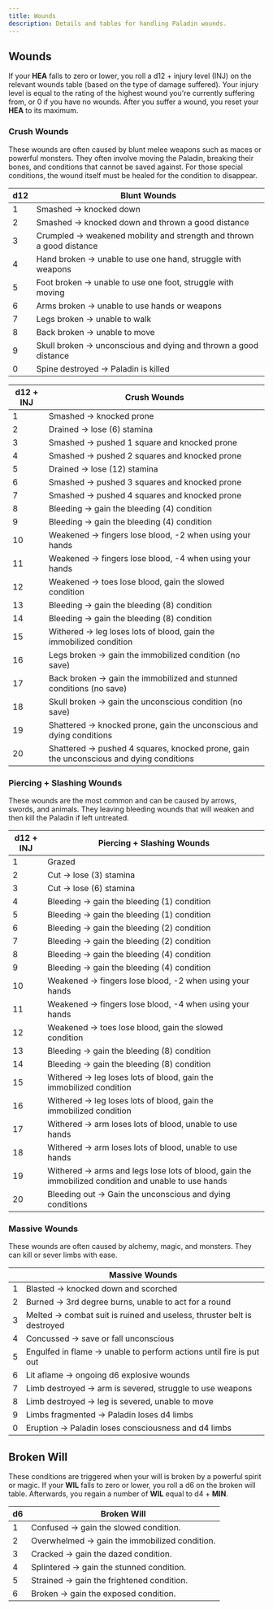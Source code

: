 ```yaml
---
title: Wounds
description: Details and tables for handling Paladin wounds.
---
```


## Wounds

If your **HEA** falls to zero or lower, you roll a d12 + injury level (INJ) on the relevant wounds table (based on the type of damage suffered). Your injury level is equal to the rating of the highest wound you're currently suffering from, or 0 if you have no wounds. After you suffer a wound, you reset your **HEA** to its maximum.

### Crush Wounds

These wounds are often caused by blunt melee weapons such as maces or powerful monsters. They often involve moving the Paladin, breaking their bones, and conditions that cannot be saved against. For those special conditions, the wound itself must be healed for the condition to disappear.

| d12 | Blunt Wounds                                                         |
| --- | -------------------------------------------------------------------- |
| 1   | Smashed → knocked down                                               |
| 2   | Smashed → knocked down and thrown a good distance                    |
| 3   | Crumpled → weakened mobility and strength and thrown a good distance |
| 4   | Hand broken → unable to use one hand, struggle with weapons          |
| 5   | Foot broken → unable to use one foot, struggle with moving           |
| 6   | Arms broken → unable to use hands or weapons                         |
| 7   | Legs broken → unable to walk                                         |
| 8   | Back broken → unable to move                                         |
| 9   | Skull broken → unconscious and dying and thrown a good distance      |
| 0   | Spine destroyed → Paladin is killed                                  |

| d12 + INJ | Crush Wounds                                                                           |
| --------- | -------------------------------------------------------------------------------------- |
| 1         | Smashed → knocked prone                                                                |
| 2         | Drained → lose (6) stamina                                                             |
| 3         | Smashed → pushed 1 square and knocked prone                                            |
| 4         | Smashed → pushed 2 squares and knocked prone                                           |
| 5         | Drained → lose (12) stamina                                                            |
| 6         | Smashed → pushed 3 squares and knocked prone                                           |
| 7         | Smashed → pushed 4 squares and knocked prone                                           |
| 8         | Bleeding → gain the bleeding (4) condition                                             |
| 9         | Bleeding → gain the bleeding (4) condition                                             |
| 10        | Weakened → fingers lose blood, -2 when using your hands                                |
| 11        | Weakened → fingers lose blood, -4 when using your hands                                |
| 12        | Weakened → toes lose blood, gain the slowed condition                                  |
| 13        | Bleeding → gain the bleeding (8) condition                                             |
| 14        | Bleeding → gain the bleeding (8) condition                                             |
| 15        | Withered → leg loses lots of blood, gain the immobilized condition                     |
| 16        | Legs broken → gain the immobilized condition (no save)                                 |
| 17        | Back broken → gain the immobilized and stunned conditions (no save)                    |
| 18        | Skull broken → gain the unconscious condition (no save)                                |
| 19        | Shattered → knocked prone, gain the unconscious and dying conditions                   |
| 20        | Shattered → pushed 4 squares, knocked prone, gain the unconscious and dying conditions |

### Piercing + Slashing Wounds

These wounds are the most common and can be caused by arrows, swords, and animals. They leaving bleeding wounds that will weaken and then kill the Paladin if left untreated.

| d12 + INJ | Piercing + Slashing Wounds                                                                          |
| --------- | --------------------------------------------------------------------------------------------------- |
| 1         | Grazed                                                                                              |
| 2         | Cut → lose (3) stamina                                                                              |
| 3         | Cut → lose (6) stamina                                                                              |
| 4         | Bleeding → gain the bleeding (1) condition                                                          |
| 5         | Bleeding → gain the bleeding (1) condition                                                          |
| 6         | Bleeding → gain the bleeding (2) condition                                                          |
| 7         | Bleeding → gain the bleeding (2) condition                                                          |
| 8         | Bleeding → gain the bleeding (4) condition                                                          |
| 9         | Bleeding → gain the bleeding (4) condition                                                          |
| 10        | Weakened → fingers lose blood, -2 when using your hands                                             |
| 11        | Weakened → fingers lose blood, -4 when using your hands                                             |
| 12        | Weakened → toes lose blood, gain the slowed condition                                               |
| 13        | Bleeding → gain the bleeding (8) condition                                                          |
| 14        | Bleeding → gain the bleeding (8) condition                                                          |
| 15        | Withered → leg loses lots of blood, gain the immobilized condition                                  |
| 16        | Withered → leg loses lots of blood, gain the immobilized condition                                  |
| 17        | Withered → arm loses lots of blood, unable to use hands                                             |
| 18        | Withered → arm loses lots of blood, unable to use hands                                             |
| 19        | Withered → arms and legs lose lots of blood, gain the immobilized condition and unable to use hands |
| 20        | Bleeding out → Gain the unconscious and dying conditions                                            |

### Massive Wounds

These wounds are often caused by alchemy, magic, and monsters. They can kill or sever limbs with ease.

|     | Massive Wounds                                                         |
| --- | ---------------------------------------------------------------------- |
| 1   | Blasted → knocked down and scorched                                    |
| 2   | Burned → 3rd degree burns, unable to act for a round                   |
| 3   | Melted → combat suit is ruined and useless, thruster belt is destroyed |
| 4   | Concussed → save or fall unconscious                                   |
| 5   | Engulfed in flame → unable to perform actions until fire is put out    |
| 6   | Lit aflame → ongoing d6 explosive wounds                               |
| 7   | Limb destroyed → arm is severed, struggle to use weapons               |
| 8   | Limb destroyed → leg is severed, unable to move                        |
| 9   | Limbs fragmented → Paladin loses d4 limbs                              |
| 0   | Eruption → Paladin loses consciousness and d4 limbs                    |

## Broken Will

These conditions are triggered when your will is broken by a powerful spirit or magic. If your **WIL** falls to zero or lower, you roll a d6 on the broken will table. Afterwards, you regain a number of **WIL** equal to d4 + **MIN**.

| d6  | Broken Will                                   |
| --- | --------------------------------------------- |
| 1   | Confused → gain the slowed condition.         |
| 2   | Overwhelmed → gain the immobilized condition. |
| 3   | Cracked → gain the dazed condition.           |
| 4   | Splintered → gain the stunned condition.      |
| 5   | Strained → gain the frightened condition.     |
| 6   | Broken → gain the exposed condition.          |
